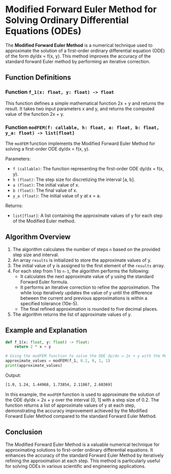 # Modified Forward Euler Method for Solving Ordinary Differential Equations (ODEs)

The **Modified Forward Euler Method** is a numerical technique used to approximate the solution of a first-order ordinary differential equation (ODE) of the form dy/dx = f(x, y). This method improves the accuracy of the standard forward Euler method by performing an iterative correction.

## Function Definitions

### Function `f_1(x: float, y: float) -> float`

This function defines a simple mathematical function 2x + y and returns the result. It takes two input parameters x and y, and returns the computed value of the function 2x + y.

### Function `modFEM(f: callable, h: float, a: float, b: float, y_a: float) -> list[float]`

The `modFEM` function implements the Modified Forward Euler Method for solving a first-order ODE dy/dx = f(x, y).

Parameters:

- `f (callable)`: The function representing the first-order ODE dy/dx = f(x, y).
- `h (float)`: The step size for discretizing the interval [a, b].
- `a (float)`: The initial value of x.
- `b (float)`: The final value of x.
- `y_a (float)`: The initial value of y at x = a.

Returns:

- `list[float]`: A list containing the approximate values of y for each step of the Modified Euler method.

## Algorithm Overview

1. The algorithm calculates the number of steps `n` based on the provided step size and interval.
2. An array `results` is initialized to store the approximate values of y.
3. The initial value of y is assigned to the first element of the `results` array.
4. For each step from 1 to `n-1`, the algorithm performs the following:
   - It calculates the next approximate value of y using the standard Forward Euler formula.
   - It performs an iterative correction to refine the approximation. The while loop iteratively updates the value of y until the difference between the current and previous approximations is within a specified tolerance (10e-5).
   - The final refined approximation is rounded to five decimal places.
5. The algorithm returns the list of approximate values of y.

## Example and Explanation

```python
def f_1(x: float, y: float) -> float:
    return 2 * x + y

# Using the modFEM function to solve the ODE dy/dx = 2x + y with the Modified Forward Euler Method.
approximate_values = modFEM(f_1, 0.2, 0, 1, 1)
print(approximate_values)
```

Output:

```bash
[1.0, 1.24, 1.44968, 1.73854, 2.11867, 2.60369]
```

In this example, the `modFEM` function is used to approximate the solution of the ODE dy/dx = 2x + y over the interval [0, 1] with a step size of 0.2. The function returns a list of approximate values of y at each step, demonstrating the accuracy improvement achieved by the Modified Forward Euler Method compared to the standard Forward Euler Method.

## Conclusion

The Modified Forward Euler Method is a valuable numerical technique for approximating solutions to first-order ordinary differential equations. It enhances the accuracy of the standard Forward Euler Method by iteratively refining the approximation at each step. This method is particularly useful for solving ODEs in various scientific and engineering applications.
